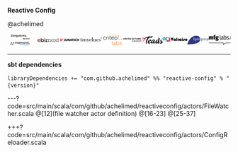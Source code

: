 **Reactive Config**

@achelimed

![sponsors](scalaio-sponsors.png)

---
**sbt dependencies**

```
libraryDependencies += "com.github.achelimed" %% "reactive-config" % "{version}"
```

---?code=src/main/scala/com/github/achelimed/reactiveconfig/actors/FileWatcher.scala
@[12](file watcher actor definition)
@[16-23]
@[25-37]

+++?code=src/main/scala/com/github/achelimed/reactiveconfig/actors/ConfigReloader.scala



